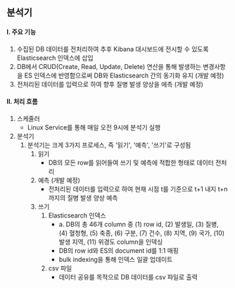 ## 분석기



#### I. 주요 기능

1. 수집된 DB 데이터를 전처리하여 추후 Kibana 대시보드에 전시할 수 있도록 Elasticsearch 인덱스에 삽입
2. DB에서 CRUD(Create, Read, Update, Delete) 연산을 통해 발생하는 변경사항을 ES 인덱스에 반영함으로써 DB와 Elasticsearch 간의 동기화 유지 (개발 예정)
3. 전처리된 데이터를 입력으로 하여 향후 질병 발생 양상을 에측 (개발 예정)



#### II. 처리 흐름

1. 스케줄러
   - Linux Service를 통해 매일 오전 9시에 분석기 실행
2. 분석기
   1. 분석기는 크게 3가지 프로세스, 즉 '읽기', '예측', '쓰기'로 구성됨
      1. 읽기
         - DB의 모든 row를 읽어들여 쓰기 및 예측에 적합한 형태로 데이터 전처리
      2. 예측 (개발 예정)
         - 전처리된 데이터를 입력으로 하여 현재 시점 t를 기준으로 t+1 내지 t+n까지의 질병 발생 양상 예측
      3. 쓰기
         1. Elasticsearch 인덱스
            - a. DB의 총 46개 column 중 (1) row id, (2) 발생일, (3) 질병, (4) 혈청형, (5) 축종, (6) 구분, (7) 건수, (8) 지역, (9) 국가, (10) 발생 지역, (11) 위경도 column을 인덱싱
            - DB의 row id와 ES의 document id를 1:1 매핑
            - bulk indexing을 통해 인덱스 일괄 업데이트
         2. csv 파일
            - 데이터 공유를 목적으로 DB 데이터를 csv 파일로 출력







